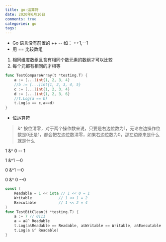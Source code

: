 ```yaml
---
title: go-运算符
date: 2020年6月16日
comments: true
categories: go
tags:
---
```


* Go 语言没有前置的 ++ -- 如： ++1,--1
* 用 == 比较数组
1. 相同维度数组且含有相同个数元素的数组才可以比较
2. 每个元都有相同的才相等
```go
func TestCompareArray(t *testing.T) {
	a := [...]int{1, 2, 3, 4}
	//b := [...]int{1, 2, 3, 4, 5}
	c := [...]int{1, 2, 3, 4}
	d := [...]int{1, 2, 3, 6}
	//t.Log(a == b)
	t.Log(a == c,a==d)
}
```
<!--more-->
* 位运算符

> &^ 按位清零，对于两个操作数来说，只要是右边位数为1，无论左边操作位数是0还是1，都会把左边位数清零，如果右边位数为0，那左边原来是什么就是什么

1 &^ 0 -- 1

1 &^1 --0

0 &^1 --0

0 &^ 0 --0

```go
const (
	Readable = 1 << iota // 1 << 0 = 1
	Writable			// 1 << 1 = 2
	Executable			// 1 << 2 = 4
)
func TestBitClean(t *testing.T) {
	a := 7 // 0111
	a = a&^ Readable
	t.Log(a&Readable == Readable, a&Writable == Writable, a&Executable == Executable)
	t.Log(a &^ Readable)
}

```